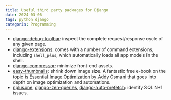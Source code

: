 ```yaml
---
title: Useful third party packages for Django
date: 2024-03-06
tags: python django
categoris: Programming
---
```


+ [django-debug-toolbar](https://github.com/jazzband/django-debug-toolbar): inspect the complete request/response cycle of any given page.
+ [django-extensions](https://github.com/django-extensions/django-extensions): comes with a number of command extensions, including `shell_plus`, which automatically loads all app models in the shell.
+ [django-compressor](https://github.com/django-compressor/django-compressor): minimize front-end assets.
+ [easy-thumbnails](https://github.com/SmileyChris/easy-thumbnails): shrink down image size. A fantastic free e-book on the topic is [Essential Image Optimization](https://images.guide/) by Addy Osmani that goes into depth on image optimization and automations.
+ [nplusone](https://github.com/jmcarp/nplusone), [django-zen-queries](https://github.com/dabapps/django-zen-queries), [django-auto-prefetch](https://github.com/tolomea/django-auto-prefetch): identify SQL N+1 issues.
